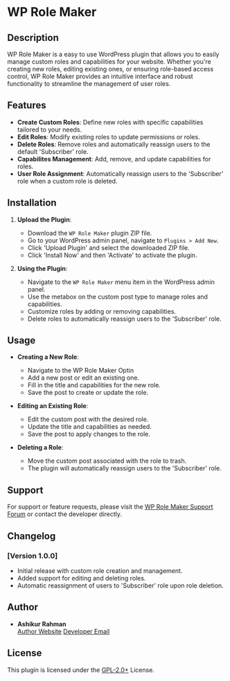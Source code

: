 # WP Role Maker

## Description

WP Role Maker is a easy to use WordPress plugin that allows you to easily manage custom roles and capabilities for your website. Whether you're creating new roles, editing existing ones, or ensuring role-based access control, WP Role Maker provides an intuitive interface and robust functionality to streamline the management of user roles.

## Features

- **Create Custom Roles**: Define new roles with specific capabilities tailored to your needs.
- **Edit Roles**: Modify existing roles to update permissions or roles.
- **Delete Roles**: Remove roles and automatically reassign users to the default 'Subscriber' role.
- **Capabilites Management**: Add, remove, and update capabilities for roles.
- **User Role Assignment**: Automatically reassign users to the 'Subscriber' role when a custom role is deleted.

## Installation

1. **Upload the Plugin**:
   - Download the `WP Role Maker` plugin ZIP file.
   - Go to your WordPress admin panel, navigate to `Plugins > Add New`.
   - Click 'Upload Plugin' and select the downloaded ZIP file.
   - Click 'Install Now' and then 'Activate' to activate the plugin.

2. **Using the Plugin**:
   - Navigate to the `WP Role Maker` menu item in the WordPress admin panel.
   - Use the metabox on the custom post type to manage roles and capabilities.
   - Customize roles by adding or removing capabilities.
   - Delete roles to automatically reassign users to the 'Subscriber' role.

## Usage

- **Creating a New Role**: 
  - Navigate to the WP Role Maker Optin
  - Add a new post or edit an existing one.
  - Fill in the title and capabilities for the new role.
  - Save the post to create or update the role.

- **Editing an Existing Role**:
  - Edit the custom post with the desired role.
  - Update the title and capabilities as needed.
  - Save the post to apply changes to the role.

- **Deleting a Role**:
  - Move the custom post associated with the role to trash.
  - The plugin will automatically reassign users to the 'Subscriber' role.

## Support

For support or feature requests, please visit the [WP Role Maker Support Forum](https://example.com/support) or contact the developer directly.

## Changelog

### [Version 1.0.0]
- Initial release with custom role creation and management.
- Added support for editing and deleting roles.
- Automatic reassignment of users to 'Subscriber' role upon role deletion.

## Author

- **Ashikur Rahman**  
  [Author Website](https://pixelese.com)
  [Developer Email](proashik012@gmail.com)

## License

This plugin is licensed under the [GPL-2.0+](http://www.gnu.org/licenses/gpl-2.0.html) License.

